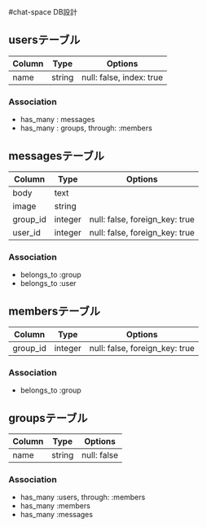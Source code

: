 #chat-space DB設計
## usersテーブル
| Column | Type | Options |
|-----------|------------|------------|
| name | string | null: false, index: true |
### Association
- has_many : messages
- has_many : groups, through: :members

## messagesテーブル
| Column | Type | Options |
|-----------|------------|------------|
| body | text |  |
| image | string |  |
| group_id | integer | null: false,  foreign_key: true |
| user_id | integer | null: false,  foreign_key: true |
### Association
- belongs_to :group
- belongs_to :user

## membersテーブル
| Column | Type | Options |
|-----------|------------|------------|
| group_id | integer | null: false,  foreign_key: true |
### Association
- belongs_to :group

## groupsテーブル
| Column | Type | Options |
|-----------|------------|------------|
| name | string | null: false	 |
### Association
- has_many :users, through: :members
- has_many :members
- has_many :messages
